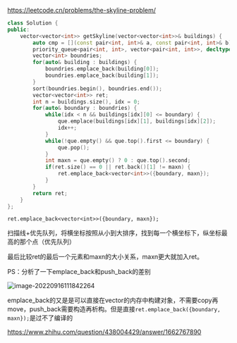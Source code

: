 https://leetcode.cn/problems/the-skyline-problem/

```c++
class Solution {
public:
    vector<vector<int>> getSkyline(vector<vector<int>>& buildings) {
        auto cmp = [](const pair<int, int>& a, const pair<int, int>& b) -> bool { return a.second < b.second; };
        priority_queue<pair<int, int>, vector<pair<int, int>>, decltype(cmp)> que(cmp);
        vector<int> boundries;
        for(auto& building : buildings) {
            boundries.emplace_back(building[0]);
            boundries.emplace_back(building[1]);
        }
        sort(boundries.begin(), boundries.end());
        vector<vector<int>> ret;
        int n = buildings.size(), idx = 0;
        for(auto& boundary : boundries) {
            while(idx < n && buildings[idx][0] <= boundary) {
                que.emplace(buildings[idx][1], buildings[idx][2]);
                idx++;
            }
            while(!que.empty() && que.top().first <= boundary) {
                que.pop();
            }
            int maxn = que.empty() ? 0 : que.top().second;
            if(ret.size() == 0 || ret.back()[1] != maxn) {
                ret.emplace_back<vector<int>>({boundary, maxn});
            }
        }
        return ret;
    }
};
```

`ret.emplace_back<vector<int>>({boundary, maxn});`

扫描线+优先队列，将横坐标按照从小到大排序，找到每一个横坐标下，纵坐标最高的那个点（优先队列）

最后比较ret的最后一个元素和maxn的大小关系，maxn更大就加入ret。



PS：分析了一下emplace_back和push_back的差别

![image-20220916111842264](https://wangyidipicgo.oss-cn-hangzhou.aliyuncs.com/image-20220916111842264.png)

emplace_back的又是是可以直接在vector的内存中构建对象，不需要copy再move，push_back需要构造再析构。但是直接``ret.emplace_back({boundary, maxn});``是过不了编译的

https://www.zhihu.com/question/438004429/answer/1662767890

